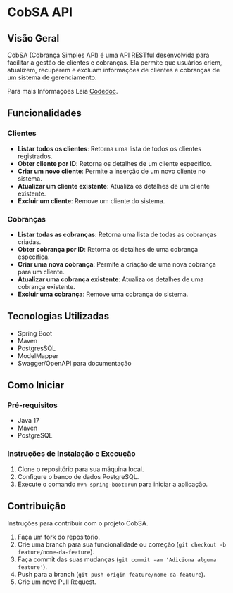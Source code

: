 # CobSA API

## Visão Geral
CobSA (Cobrança Simples API) é uma API RESTful desenvolvida para facilitar a gestão de clientes e cobranças. Ela permite que usuários criem, atualizem, recuperem e excluam informações de clientes e cobranças de um sistema de gerenciamento.

Para mais Informações Leia [Codedoc](https://github.com/jcr04/CobSA.Java/blob/main/Codedoc.md).

## Funcionalidades

### Clientes
- **Listar todos os clientes**: Retorna uma lista de todos os clientes registrados.
- **Obter cliente por ID**: Retorna os detalhes de um cliente específico.
- **Criar um novo cliente**: Permite a inserção de um novo cliente no sistema.
- **Atualizar um cliente existente**: Atualiza os detalhes de um cliente existente.
- **Excluir um cliente**: Remove um cliente do sistema.

### Cobranças
- **Listar todas as cobranças**: Retorna uma lista de todas as cobranças criadas.
- **Obter cobrança por ID**: Retorna os detalhes de uma cobrança específica.
- **Criar uma nova cobrança**: Permite a criação de uma nova cobrança para um cliente.
- **Atualizar uma cobrança existente**: Atualiza os detalhes de uma cobrança existente.
- **Excluir uma cobrança**: Remove uma cobrança do sistema.

## Tecnologias Utilizadas
- Spring Boot
- Maven
- PostgresSQL
- ModelMapper
- Swagger/OpenAPI para documentação

## Como Iniciar

### Pré-requisitos
- Java 17
- Maven
- PostgreSQL

### Instruções de Instalação e Execução
1. Clone o repositório para sua máquina local.
2. Configure o banco de dados PostgreSQL.
3. Execute o comando `mvn spring-boot:run` para iniciar a aplicação.

## Contribuição
Instruções para contribuir com o projeto CobSA.

1. Faça um fork do repositório.
2. Crie uma branch para sua funcionalidade ou correção (`git checkout -b feature/nome-da-feature`).
3. Faça commit das suas mudanças (`git commit -am 'Adiciona alguma feature'`).
4. Push para a branch (`git push origin feature/nome-da-feature`).
5. Crie um novo Pull Request.
